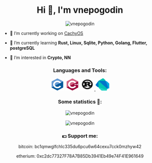 <h1 align="center">Hi 👋, I'm vnepogodin</h1>

<p align="center"> <img src="https://komarev.com/ghpvc/?username=vnepogodin&label=Profile%20views&color=0e75b6&style=flat" alt="vnepogodin" /> </p>

- 🔭 I’m currently working on [CachyOS](https://github.com/CachyOS)

- 🌱 I’m currently learning **Rust, Linux, Sqlite, Python, Golang, Flutter, postgreSQL**

- 🤔 I’m interested in **Crypto, NN**

<h3 align="center">Languages and Tools:</h3>
<p align="center"> <img src="https://raw.githubusercontent.com/devicons/devicon/master/icons/c/c-original.svg" alt="c" width="45" height="40"/> </a> <img src="https://raw.githubusercontent.com/devicons/devicon/master/icons/cplusplus/cplusplus-original.svg" alt="c++" width="45" height="40"/> </a> <a href="https://dart.dev/" target="_blank"> <a href="https://www.rust-lang.org/" target="_blank"> <img src="https://raw.githubusercontent.com/devicons/devicon/master/icons/rust/rust-plain.svg" alt="rust" width="45" height="40"/> </a> <img src="https://raw.githubusercontent.com/devicons/devicon/master/icons/dart/dart-original.svg" alt="dart" width="45" height="40"/> </a> </p>


<h3 align="center">Some statistics 👀:</h3>
<p align="center"> <img align="center" src="https://github-readme-stats.vercel.app/api?username=vnepogodin&show_icons=false&locale=en&theme=onedark" alt="vnepogodin" /> </p>
<p align="center"> <img align="center" src=https://github-profile-trophy.vercel.app/?username=vnepogodin&show_icons=false&locale=en&theme=onedark&row=1" alt="vnepogodin" /> </p>


<h3 align="center">💵 Support me:</h3>
<p align="center"> bitcoin: bc1qmwglfchlc335du6pcu6w64cexu7cck0mzhyw42</p>
<p align="center"> etherium: 0xc2dc77327F78A7B85Db3941Eb49e74F41E961649</p>
